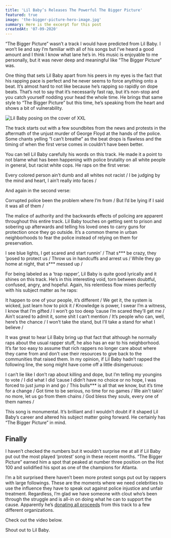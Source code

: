 ```yaml
---
title: 'Lil Baby’s Releases The Powerful The Bigger Picture'
featured: true
image: 'the-bigger-picture-hero-image.jpg'
summary: Here is the excerpt for this post
createdAt: '07-09-2020'
---
```


“The Bigger Picture” wasn’t a track I would have predicted from Lil Baby. I won’t lie and say I’m familiar with all of his songs but I’ve heard a good amount and I think I know what lane he’s in. His music is enjoyable to me personally, but it was never deep and meaningful like “The Bigger Picture” was.

One thing that sets Lil Baby apart from his peers in my eyes is the fact that his rapping pace is perfect and he never seems to force anything onto a beat. It’s almost hard to not like because he’s rapping so rapidly on dope beats. That’s not to say that it’s necessarily fast rap, but it’s non-stop and you catch yourself nodding your head the whole time. He brings that same style to “The Bigger Picture” but this time, he’s speaking from the heart and shows a bit of vulnerability.

![Lil Baby posing on the cover of XXL](/images/lil-baby-image.jpg)

The track starts out with a few soundbites from the news and protests in the aftermath of the unjust murder of George Floyd at the hands of the police. Some chants yelling “I can’t breathe” as the beat drops is flawless and the timing of when the first verse comes in couldn’t have been better.

You can tell Lil Baby carefully his words on this track. He made it a point to not blame what has been happening with police brutality on all white people in general, but racist white cops. He raps on the first verse:

<quote>
Every colored person ain’t dumb and all whites not racist /
I be judging by the mind and heart, I ain’t really into faces /
</quote>

And again in the second verse:

<quote>
Corrupted police been the problem where I’m from /
But I’d be lying if I said it was all of them /
</quote>

The malice of authority and the backwards effects of policing are apparent throughout this entire track. Lil Baby touches on getting sent to prison and sobering up afterwards and telling his loved ones to carry guns for protection once they go outside. It’s a common theme in urban neighborhoods to fear the police instead of relying on them for preservation.

<quote>
I see blue lights, I get scared and start runnin’ /
That s*** be crazy, they ‘posed to protect us /
Throw us in handcuffs and arrest us /
While they go home at night, that s*** messed up /
</quote>

For being labeled as a ‘trap rapper’, Lil Baby is quite good lyrically and it shines on this track. He’s in this interesting void, torn between doubtful, confused, angry, and hopeful. Again, his relentless flow mixes perfectly with his subject matter as he raps:

<quote>
It happen to one of your people, it’s different /
We get it, the system is wicked, just learn how to pick it /
Knowledge is power, I swear I’m a witness, I know that I’m gifted /
I won’t go too deep ’cause I’m scared they’ll get me /
Ain’t scared to admit it, some shit I can’t mention /
It’s people who can, well, here’s the chance /
I won’t take the stand, but I’ll take a stand for what I believe /
</quote>

It was great to hear Lil Baby bring up that fact that although he normally raps about the usual rapper stuff, he also has an ear to his neighborhood. It’s far too easy to assume that rich rappers no longer care about where they came from and don’t use their resources to give back to the communities that raised them. In my opinion, if Lil Baby hadn’t rapped the following line, the song might have come off a little disingenuous:

<quote>
I can’t lie like I don’t rap about killing and dope, but I’m telling my youngins to vote /
I did what I did ’cause I didn’t have no choice or no hope, I was forced to just jump in and go /
This bulls*** is all that we know, but it’s time for a change /
Got time to be serious, no time for no games /
We ain’t takin’ no more, let us go from them chains /
God bless they souls, every one of them names /
</quote>

This song is monumental. It’s brilliant and I wouldn’t doubt if it shaped Lil Baby’s career and altered his subject matter going forward. He certainly has “The Bigger Picture” in mind.

## Finally

I haven’t checked the numbers but it wouldn’t surprise me at all if Lil Baby put out the most played ‘protest’ song in these recent months. “The Bigger Picture” earned him a spot that peaked at number three position on the Hot 100 and solidified his spot as one of the champions for Atlanta.

I’m a bit surprised there haven’t been more protest songs put out by rappers with large followings. These are the moments where we need celebrities to use the influence they have to speak out against police injustice and unfair treatment. Regardless, I’m glad we have someone with clout who’s been through the struggle and is all-in on doing what he can to support the cause. Apparently he’s [donating all proceeds](https://www.instagram.com/p/CBUmcIggp2e/) from this track to a few different organizations.

Check out the video below.

<video-embed link="https://youtu.be/_VDGysJGNoI"></video-embed>

Shout out to Lil Baby.
